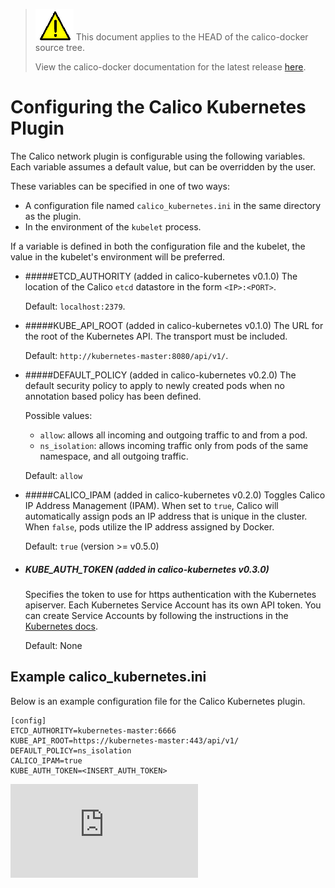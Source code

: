 <!--- master only -->
> ![warning](../images/warning.png) This document applies to the HEAD of the calico-docker source tree.
>
> View the calico-docker documentation for the latest release [here](https://github.com/projectcalico/calico-docker/blob/v0.14.0/README.md).
<!--- else
> You are viewing the calico-docker documentation for release **release**.
<!--- end of master only -->

# Configuring the Calico Kubernetes Plugin

The Calico network plugin is configurable using the following variables. Each variable assumes a default value, but can
be overridden by the user.

These variables can be specified in one of two ways:
- A configuration file named `calico_kubernetes.ini` in the same directory as the plugin.
- In the environment of the `kubelet` process.

If a variable is defined in both the configuration file and the kubelet, the value in the kubelet's environment will be
preferred.

* #####ETCD_AUTHORITY (added in calico-kubernetes v0.1.0)
   The location of the Calico `etcd` datastore in the form `<IP>:<PORT>`.
   
   Default: `localhost:2379`.

* #####KUBE_API_ROOT (added in calico-kubernetes v0.1.0)
   The URL for the root of the Kubernetes API. The transport must be included. 

   Default: `http://kubernetes-master:8080/api/v1/`.

* #####DEFAULT_POLICY (added in calico-kubernetes v0.2.0)
   The default security policy to apply to newly created pods when no annotation based policy has been defined. 

   Possible values:
    - `allow`: allows all incoming and outgoing traffic to and from a pod.
    - `ns_isolation`: allows incoming traffic only from pods of the same namespace, and all outgoing traffic.
   
   Default: `allow` 

* #####CALICO_IPAM (added in calico-kubernetes v0.2.0)
   Toggles Calico IP Address Management (IPAM). When set to `true`, Calico will automatically assign pods an IP address that is unique in the cluster. When `false`, pods utilize the IP address assigned by Docker.

   Default: `true`  (version >= v0.5.0)

* ##### KUBE_AUTH_TOKEN (added in calico-kubernetes v0.3.0)
   Specifies the token to use for https authentication with the Kubernetes apiserver. Each Kubernetes Service Account has its own API token. You can create Service Accounts by following the instructions in the [Kubernetes docs](http://kubernetes.io/v1.0/docs/user-guide/service-accounts.html).

   Default: None

## Example calico_kubernetes.ini
Below is an example configuration file for the Calico Kubernetes plugin.
```
[config]
ETCD_AUTHORITY=kubernetes-master:6666
KUBE_API_ROOT=https://kubernetes-master:443/api/v1/
DEFAULT_POLICY=ns_isolation
CALICO_IPAM=true
KUBE_AUTH_TOKEN=<INSERT_AUTH_TOKEN>
```
[![Analytics](https://ga-beacon.appspot.com/UA-52125893-3/calico-docker/docs/kubernetes/PluginConfiguration.md?pixel)](https://github.com/igrigorik/ga-beacon)
